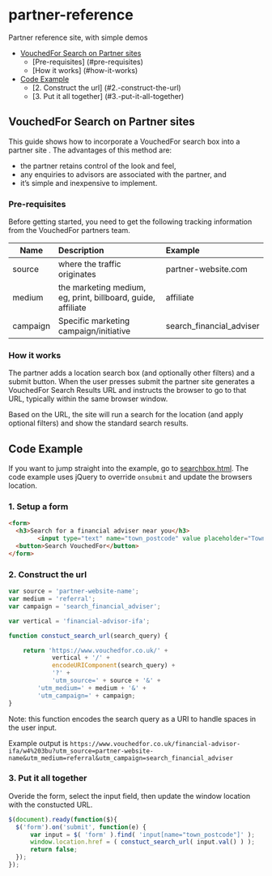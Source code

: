 # partner-reference
Partner reference site, with simple demos

* [VouchedFor Search on Partner sites](#vouchedfor-search-on-partner-sites)
  * [Pre-requisites] (#pre-requisites)
  * [How it works] (#how-it-works)
* [Code Example](#code-example) 
  * [2. Construct the url] (#2.-construct-the-url)
  * [3. Put it all together] (#3.-put-it-all-together)

## VouchedFor Search on Partner sites
This guide shows how to incorporate a VouchedFor search box into a partner site . The advantages of this method are: 
* the partner retains control of the look and feel, 
* any enquiries to advisors are associated with the partner, and 
* it’s simple and inexpensive to implement.

### Pre-requisites
Before getting started, you need to get the following tracking information from the VouchedFor partners team.

| Name     | Description                                                  | Example                  |
|----------|:-------------------------------------------------------------|:-------------------------|
| source   | where the traffic originates                                 | partner-website.com      |
| medium   | the marketing medium, eg, print, billboard, guide, affiliate | affiliate                |
| campaign | Specific marketing campaign/initiative                       | search_financial_adviser |

### How it works
The partner adds a location search box (and optionally other filters) and a submit button. When the user presses submit the partner site generates a VouchedFor Search Results URL and instructs the browser to go to that URL, typically within the same browser window. 

Based on the URL, the site will run a search for the location (and apply optional filters) and show the standard search results.

## Code Example

If you want to jump straight into the example, go to [searchbox.html](../master/searchbox.html). The code example uses jQuery to override `onsubmit` and update the browsers location.

### 1. Setup a form

```html
<form>
  <h3>Search for a financial adviser near you</h3>
		<input type="text" name="town_postcode" value placeholder="Town / Postcode" />
  <button>Search VouchedFor</button>
</form>
```

### 2. Construct the url

```javascript
var source = 'partner-website-name';
var medium = 'referral';
var campaign = 'search_financial_adviser';

var vertical = 'financial-advisor-ifa';

function constuct_search_url(search_query) {

    return 'https://www.vouchedfor.co.uk/' + 
            vertical + '/' +
            encodeURIComponent(search_query) +
            '?' + 
            'utm_source=' + source + '&' +
	    'utm_medium=' + medium + '&' +
	    'utm_campaign=' + campaign;
}
```
 
Note: this function encodes the search query as a URI to handle spaces in the user input.

Example output is `https://www.vouchedfor.co.uk/financial-advisor-ifa/w4%203bu?utm_source=partner-website-name&utm_medium=referral&utm_campaign=search_financial_adviser`

### 3. Put it all together

Overide the form, select the input field, then update the window location with the constucted URL.

```javascript
$(document).ready(function($){ 
  $('form').on('submit', function(e) {
      var input = $( 'form' ).find( 'input[name="town_postcode"]' );
      window.location.href = ( constuct_search_url( input.val() ) );
      return false;
  });
});
```

